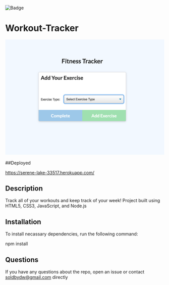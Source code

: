 
![Badge](https://img.shields.io/badge/license-MIT-brightgreen.svg)

# Workout-Tracker

![Demo](Develop/public/demo.png)

##Deployed

https://serene-lake-33517.herokuapp.com/

                   
## Description
                          
Track all of your workouts and keep track of your week! Project built using HTML5, CSS3, JavaScript, and Node.js
                          
## Installation
                          
To install necassary dependencies, run the following command:
                          
npm install
                                                    
## Questions
                                      
If you have any questions about the repo, open an issue or contact soldbydw@gmail.com directly
            
